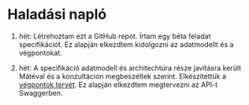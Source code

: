 # Haladási napló

1. hét: Létrehoztam ezt a GitHub repot. Írtam egy béta feladat specifikációt. Ez alapján elkezdtem kidolgozni az adatmodellt és a végpontokat.

2. hét: A specifikáció adatmodell és architechtúra része javításra került Mátéval és a konzultáción megbeszéltek szerint. Elkészítettük a [végpontok tervét](https://github.com/VPeterB/family-app-backend/blob/master/Documents/Végpontok.txt). Ez alapján elkezdtem megtervezni az API-t Swaggerben.
